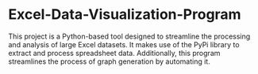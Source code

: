 # Excel-Data-Visualization-Program
This project is a Python-based tool designed to streamline the processing and analysis of large Excel datasets. It makes use of the PyPi library to extract and process spreadsheet data. Additionally, this program streamlines the process of graph generation by automating it.
